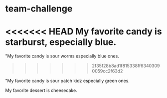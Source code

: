 # team-challenge

<<<<<<< HEAD
My favorite candy is starburst, especially blue.
=======


"My favorite candy is sour worms especially blue ones. 
>>>>>>> 2f35f28b8ad1f815338ff63403090059cc2f63d2

"My favorite candy is sour patch kidz especially green ones. 

My favorite dessert is cheesecake.
